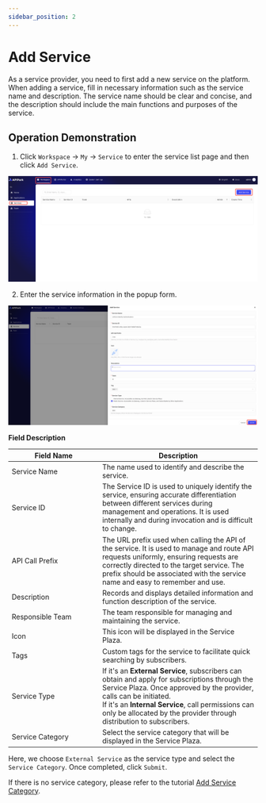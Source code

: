```yaml
---
sidebar_position: 2
---
```


# Add Service

As a service provider, you need to first add a new service on the platform. When adding a service, fill in necessary information such as the service name and description. The service name should be clear and concise, and the description should include the main functions and purposes of the service.

## Operation Demonstration

1. Click `Workspace` -> `My` -> `Service` to enter the service list page and then click `Add Service`.

![](images/2024-09-08/1aeba62cc7a8c585d77bb3fc4ba805badf86684b1a496da3aeeecc9ceabfb6cf.png)  
 

2. Enter the service information in the popup form.

![](images/2024-09-08/44afcef01b96b0dd2a2c2150ea3e166290507cd71c9c583b39a50108e8c8f9ec.png)  


**Field Description**

<table><thead><tr><th width="169">Field Name</th><th>Description</th></tr></thead><tbody><tr><td>Service Name</td><td>The name used to identify and describe the service.</td></tr><tr><td>Service ID</td><td>The Service ID is used to uniquely identify the service, ensuring accurate differentiation between different services during management and operations. It is used internally and during invocation and is difficult to change.</td></tr><tr><td>API Call Prefix</td><td>The URL prefix used when calling the API of the service. It is used to manage and route API requests uniformly, ensuring requests are correctly directed to the target service. The prefix should be associated with the service name and easy to remember and use.</td></tr><tr><td>Description</td><td>Records and displays detailed information and function description of the service.</td></tr><tr><td>Responsible Team</td><td>The team responsible for managing and maintaining the service.</td></tr><tr><td>Icon</td><td>This icon will be displayed in the Service Plaza.</td></tr><tr><td>Tags</td><td>Custom tags for the service to facilitate quick searching by subscribers.</td></tr><tr><td>Service Type</td><td>If it's an <b>External Service</b>, subscribers can obtain and apply for subscriptions through the Service Plaza. Once approved by the provider, calls can be initiated.<br/>If it's an <b>Internal Service</b>, call permissions can only be allocated by the provider through distribution to subscribers.</td></tr><tr><td>Service Category</td><td>Select the service category that will be displayed in the Service Plaza.</td></tr></tbody></table>

Here, we choose `External Service` as the service type and select the `Service Category`. Once completed, click `Submit`.

If there is no service category, please refer to the tutorial [Add Service Category](./catalogue.md#Operation-Demonstration).